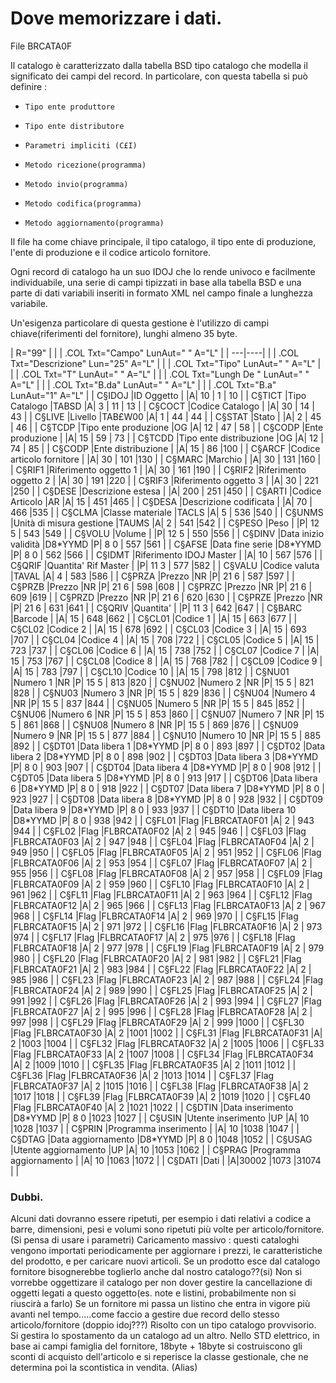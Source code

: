 # Dove memorizzare i dati.

File BRCATA0F


Il catalogo è caratterizzato dalla tabella BSD tipo catalogo che modella il significato dei campi
del record. In particolare, con questa tabella si può definire : 

-     Tipo ente produttore
-     Tipo ente distributore
-     Parametri impliciti (C£I)
-     Metodo ricezione(programma)
-     Metodo invio(programma)
-     Metodo codifica(programma)
-     Metodo aggiornamento(programma)


Il file ha come chiave principale, il tipo catalogo, il tipo ente di produzione, l'ente di produzione e il codice articolo fornitore.

Ogni record di catalogo ha un suo IDOJ che lo rende univoco e facilmente individuabile, una serie di
campi tipizzati in base alla tabella BSD e una parte di dati variabili inseriti in formato XML nel campo finale a lunghezza variabile.


Un'esigenza particolare di questa gestione è l'utilizzo di campi chiave(riferimenti del fornitore),
 lunghi almeno 35 byte.


|  R="99" |
| 
| .COL Txt="Campo" LunAut=" " A="L" |
| ---|----|
| 
| .COL Txt="Descrizione" Lun="25" A="L" |
| 
| .COL Txt="Tipo" LunAut=" " A="L" |
| 
| .COL Txt="T" LunAut=" " A="L" |
| 
| .COL Txt="Lungh De " LunAut=" " A="L" |
| 
| .COL Txt="B.da" LunAut=" " A="L" |
| 
| .COL Txt="B.a" LunAut="1" A="L" |
| C§IDOJ    |ID Oggetto                  |                     |A|   10    |   1  | 10 |
| C§TICT    |Tipo Catalogo               |TABSD                |A|    3    |  11  | 13 |
| C§COCT    |Codice Catalogo             |                     |A|   30    |  14  | 43 |
| C§LIVE    |Livello                     |TAB£W00              |A|    1    |  44  | 44 |
| C§STAT    |Stato                       |                     |A|    2    |  45  | 46 |
| C§TCDP    |Tipo ente produzione        |OG                   |A|   12    |  47  | 58 |
| C§CODP    |Ente produzione             |                     |A|   15    |  59  | 73 |
| C§TCDD    |Tipo ente distribuzione     |OG                   |A|   12    |  74  | 85 |
| C§CODP    |Ente distribuzione          |                     |A|   15    |  86  |100 |
| C§ARCF    |Codice articolo fornitore   |                     |A|   30    | 101  |130 |
| C§MARC    |Marchio                     |                     |A|   30    | 131  |160 |
| C§RIF1    |Riferimento oggetto 1       |                     |A|   30    | 161  |190 |
| C§RIF2    |Riferimento oggetto 2       |                     |A|   30    | 191  |220 |
| C§RIF3    |Riferimento oggetto 3       |                     |A|   30    | 221  |250 |
| C§DESE    |Descrizione estesa          |                     |A|  200    | 251  |450 |
| C§ARTI    |Codice Articolo             |AR                   |A|   15    | 451  |465 |
| C§DESA    |Descrizione codificata      |                     |A|   70    | 466  |535 |
| C§CLMA    |Classe materiale            |TACLS                |A|    5    | 536  |540 |
| C§UNMS    |Unità di misura gestione    |TAUMS                |A|    2    | 541  |542 |
| C§PESO    |Peso                        |                     |P|   12  5 | 543  |549 |
| C§VOLU    |Volume                      |                     |P|   12  5 | 550  |556 |
| C§DINV    |Data inizio validità        |D8\*YYMD              |P|    8  0 | 557  |561 |
| C§AFSE    |Data fine serie             |D8\*YYMD              |P|    8  0 | 562  |566 |
| C§IDMT    |Riferimento IDOJ Master     |                     |A|   10    | 567  |576 |
| C§QRIF    |Quantita' Rif Master        |                     |P|   11  3 | 577  |582 |
| C§VALU    |Codice valuta               |TAVAL                |A|    4    | 583  |586 |
| C§PRZA    |Prezzo                      |NR                   |P|   21  6 | 587  |597 |
| C§PRZB    |Prezzo                      |NR                   |P|   21  6 | 598  |608 |
| C§PRZC    |Prezzo                      |NR                   |P|   21  6 | 609  |619 |
| C§PRZD    |Prezzo                      |NR                   |P|   21  6 | 620  |630 |
| C§PRZE    |Prezzo                      |NR                   |P|   21  6 | 631  |641 |
| C§QRIV    |Quantita'                   |                     |P|   11  3 | 642  |647 |
| C§BARC    |Barcode                     |                     |A|   15    | 648  |662 |
| C§CL01    |Codice 1                    |                     |A|   15    | 663  |677 |
| C§CL02    |Codice 2                    |                     |A|   15    | 678  |692 |
| C§CL03    |Codice 3                    |                     |A|   15    | 693  |707 |
| C§CL04    |Codice 4                    |                     |A|   15    | 708  |722 |
| C§CL05    |Codice 5                    |                     |A|   15    | 723  |737 |
| C§CL06    |Codice 6                    |                     |A|   15    | 738  |752 |
| C§CL07    |Codice 7                    |                     |A|   15    | 753  |767 |
| C§CL08    |Codice 8                    |                     |A|   15    | 768  |782 |
| C§CL09    |Codice 9                    |                     |A|   15    | 783  |797 |
| C§CL10    |Codice 10                   |                     |A|   15    | 798  |812 |
| C§NU01    |Numero 1                    |NR                   |P|   15  5 | 813  |820 |
| C§NU02    |Numero 2                    |NR                   |P|   15  5 | 821  |828 |
| C§NU03    |Numero 3                    |NR                   |P|   15  5 | 829  |836 |
| C§NU04    |Numero 4                    |NR                   |P|   15  5 | 837  |844 |
| C§NU05    |Numero 5                    |NR                   |P|   15  5 | 845  |852 |
| C§NU06    |Numero 6                    |NR                   |P|   15  5 | 853  |860 |
| C§NU07    |Numero 7                    |NR                   |P|   15  5 | 861  |868 |
| C§NU08    |Numero 8                    |NR                   |P|   15  5 | 869  |876 |
| C§NU09    |Numero 9                    |NR                   |P|   15  5 | 877  |884 |
| C§NU10    |Numero 10                   |NR                   |P|   15  5 | 885  |892 |
| C§DT01    |Data libera  1              |D8\*YYMD              |P|    8  0 | 893  |897 |
| C§DT02    |Data libera  2              |D8\*YYMD              |P|    8  0 | 898  |902 |
| C§DT03    |Data libera  3              |D8\*YYMD              |P|    8  0 | 903  |907 |
| C§DT04    |Data libera  4              |D8\*YYMD              |P|    8  0 | 908  |912 |
| C§DT05    |Data libera  5              |D8\*YYMD              |P|    8  0 | 913  |917 |
| C§DT06    |Data libera  6              |D8\*YYMD              |P|    8  0 | 918  |922 |
| C§DT07    |Data libera  7              |D8\*YYMD              |P|    8  0 | 923  |927 |
| C§DT08    |Data libera  8              |D8\*YYMD              |P|    8  0 | 928  |932 |
| C§DT09    |Data libera  9              |D8\*YYMD              |P|    8  0 | 933  |937 |
| C§DT10    |Data libera 10              |D8\*YYMD              |P|    8  0 | 938  |942 |
| C§FL01    |Flag                        |FLBRCATA0F01         |A|    2    | 943  |944 |
| C§FL02    |Flag                        |FLBRCATA0F02         |A|    2    | 945  |946 |
| C§FL03    |Flag                        |FLBRCATA0F03         |A|    2    | 947  |948 |
| C§FL04    |Flag                        |FLBRCATA0F04         |A|    2    | 949  |950 |
| C§FL05    |Flag                        |FLBRCATA0F05         |A|    2    | 951  |952 |
| C§FL06    |Flag                        |FLBRCATA0F06         |A|    2    | 953  |954 |
| C§FL07    |Flag                        |FLBRCATA0F07         |A|    2    | 955  |956 |
| C§FL08    |Flag                        |FLBRCATA0F08         |A|    2    | 957  |958 |
| C§FL09    |Flag                        |FLBRCATA0F09         |A|    2    | 959  |960 |
| C§FL10    |Flag                        |FLBRCATA0F10         |A|    2    | 961  |962 |
| C§FL11    |Flag                        |FLBRCATA0F11         |A|    2    | 963  |964 |
| C§FL12    |Flag                        |FLBRCATA0F12         |A|    2    | 965  |966 |
| C§FL13    |Flag                        |FLBRCATA0F13         |A|    2    | 967  |968 |
| C§FL14    |Flag                        |FLBRCATA0F14         |A|    2    | 969  |970 |
| C§FL15    |Flag                        |FLBRCATA0F15         |A|    2    | 971  |972 |
| C§FL16    |Flag                        |FLBRCATA0F16         |A|    2    | 973  |974 |
| C§FL17    |Flag                        |FLBRCATA0F17         |A|    2    | 975  |976 |
| C§FL18    |Flag                        |FLBRCATA0F18         |A|    2    | 977  |978 |
| C§FL19    |Flag                        |FLBRCATA0F19         |A|    2    | 979  |980 |
| C§FL20    |Flag                        |FLBRCATA0F20         |A|    2    | 981  |982 |
| C§FL21    |Flag                        |FLBRCATA0F21         |A|    2    | 983  |984 |
| C§FL22    |Flag                        |FLBRCATA0F22         |A|    2    | 985  |986 |
| C§FL23    |Flag                        |FLBRCATA0F23         |A|    2    | 987  |988 |
| C§FL24    |Flag                        |FLBRCATA0F24         |A|    2    | 989  |990 |
| C§FL25    |Flag                        |FLBRCATA0F25         |A|    2    | 991  |992 |
| C§FL26    |Flag                        |FLBRCATA0F26         |A|    2    | 993  |994 |
| C§FL27    |Flag                        |FLBRCATA0F27         |A|    2    | 995  |996 |
| C§FL28    |Flag                        |FLBRCATA0F28         |A|    2    | 997  |998 |
| C§FL29    |Flag                        |FLBRCATA0F29         |A|    2    | 999  |1000 |
| C§FL30    |Flag                        |FLBRCATA0F30         |A|    2    |1001  |1002 |
| C§FL31    |Flag                        |FLBRCATA0F31         |A|    2    |1003  |1004 |
| C§FL32    |Flag                        |FLBRCATA0F32         |A|    2    |1005  |1006 |
| C§FL33    |Flag                        |FLBRCATA0F33         |A|    2    |1007  |1008 |
| C§FL34    |Flag                        |FLBRCATA0F34         |A|    2    |1009  |1010 |
| C§FL35    |Flag                        |FLBRCATA0F35         |A|    2    |1011  |1012 |
| C§FL36    |Flag                        |FLBRCATA0F36         |A|    2    |1013  |1014 |
| C§FL37    |Flag                        |FLBRCATA0F37         |A|    2    |1015  |1016 |
| C§FL38    |Flag                        |FLBRCATA0F38         |A|    2    |1017  |1018 |
| C§FL39    |Flag                        |FLBRCATA0F39         |A|    2    |1019  |1020 |
| C§FL40    |Flag                        |FLBRCATA0F40         |A|    2    |1021  |1022 |
| C§DTIN    |Data inserimento            |D8\*YYMD              |P|    8  0 |1023  |1027 |
| C§USIN    |Utente inserimento          |UP                   |A|   10    |1028  |1037 |
| C§PRIN    |Programma inserimento       |                     |A|   10    |1038  |1047 |
| C§DTAG    |Data aggiornamento          |D8\*YYMD              |P|    8  0 |1048  |1052 |
| C§USAG    |Utente aggiornamento        |UP                   |A|   10    |1053  |1062 |
| C§PRAG    |Programma aggiornamento     |                     |A|   10    |1063  |1072 |
| C§DATI    |Dati                        |                     |A|30002    |1073  |31074 |
| 





### Dubbi.
Alcuni dati dovranno essere ripetuti, per esempio i dati relativi a codice a barre, dimensioni, pesi e volumi sono ripetuti più volte per articolo/fornitore. (Si pensa di usare i parametri)
Caricamento massivo :  questi cataloghi vengono importati periodicamente per aggiornare i prezzi, le caratteristiche del prodotto, e per caricare nuovi articoli. Se un prodotto esce dal catalogo fornitore bisognerebbe toglierlo anche dal nostro catalogo??(si)
Non si vorrebbe oggettizare il catalogo per non dover gestire la cancellazione di oggetti legati a questo oggetto(es. note e listini, probabilmente non si riuscirà a farlo)
Se un fornitore mi passa un listino che entra in vigore più avanti nel tempo.....come faccio a gestire due record dello stesso articolo/fornitore (doppio idoj???) Risolto con un tipo catalogo provvisorio. Si gestira lo spostamento da un catalogo ad un altro.
Nello STD elettrico, in base ai campi famiglia del fornitore, 18byte + 18byte si costruiscono gli sconti di acquisto dell'articolo e si reperisce la classe gestionale, che ne determina poi la scontistica in vendita. (Alias)
